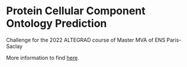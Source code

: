# Protein Cellular Component Ontology Prediction 

Challenge for the 2022 ALTEGRAD course of Master MVA of ENS Paris-Saclay

More information to find [here](https://www.kaggle.com/competitions/altegrad-2022/overview).
 
